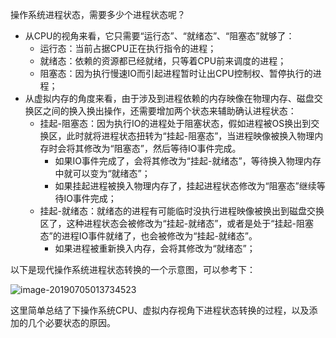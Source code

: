 操作系统进程状态，需要多少个进程状态呢？

- 从CPU的视角来看，它只需要“运行态”、“就绪态”、“阻塞态”就够了：
  - 运行态：当前占据CPU正在执行指令的进程；
  - 就绪态：依赖的资源都已经就绪，只等着CPU前来调度的进程；
  - 阻塞态：因为执行慢速IO而引起进程暂时让出CPU控制权、暂停执行的进程；
- 从虚拟内存的角度来看，由于涉及到进程依赖的内存映像在物理内存、磁盘交换区之间的换入换出操作，还需要增加两个状态来辅助确认进程状态：
  - 挂起-阻塞态：因为执行IO的进程处于阻塞状态，假如进程被OS换出到交换区，此时就将进程状态扭转为“挂起-阻塞态”，当进程映像被换入物理内存时会将其修改为“阻塞态”，然后等待IO事件完成。
    - 如果IO事件完成了，会将其修改为“挂起-就绪态”，等待换入物理内存中就可以变为“就绪态”；
    - 如果挂起进程被换入物理内存了，挂起进程状态修改为“阻塞态”继续等待IO事件完成；
  - 挂起-就绪态：就绪态的进程有可能临时没执行进程映像被换出到磁盘交换区了，这种进程状态会被修改为“挂起-就绪态”，或者是处于“挂起-阻塞态”的进程IO事件就绪了，也会被修改为“挂起-就绪态”。
    - 如果进程被重新换入内存，会将其修改为“就绪态”；

以下是现代操作系统进程状态转换的一个示意图，可以参考下：

![image-20190705013734523](assets/image-20190705013734523.png)



这里简单总结了下操作系统CPU、虚拟内存视角下进程状态转换的过程，以及添加的几个必要状态的原因。